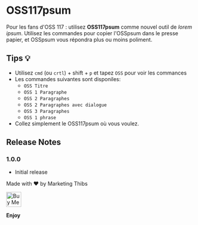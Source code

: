 # OSS117psum

Pour les fans d'OSS 117 : utilisez **OSS117psum** comme nouvel outil de *lorem ipsum*. Utilisez les commandes pour copier l'OSSpsum dans le presse papier, et OSSpsum vous répondra plus ou moins poliment. 

## Tips 💡
- Utilisez `cmd` (ou `crtl`) + shift + `p` et tapez `OSS` pour voir les commances
- Les commandes suivantes sont disponiles:
    - `OSS Titre`
    - `OSS 1 Paragraphe`
    - `OSS 2 Paragraphes`
    - `OSS 2 Paragraphes avec dialogue`
    - `OSS 3 Paragraphes`
    - `OSS 1 phrase`
- Collez simplement le OSS117psum où vous voulez. 

## Release Notes

### 1.0.0

- Initial release

Made with ❤ by Marketing Thibs

<a href="https://www.buymeacoffee.com/marketingthibs" title="Buy Me A Coffee"><img src="https://cdn.buymeacoffee.com/buttons/default-orange.png" alt="Buy Me A Coffee" height="40px"/></a>

**Enjoy**